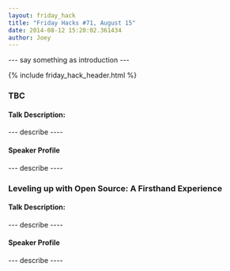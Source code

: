 ```yaml
---
layout: friday_hack
title: "Friday Hacks #71, August 15"
date: 2014-08-12 15:20:02.361434
author: Joey
---
```


--- say something as introduction ---

{% include friday_hack_header.html %}


### TBC

#### Talk Description:

--- describe ----

#### Speaker Profile

--- describe ----



### Leveling up with Open Source: A Firsthand Experience

#### Talk Description:

--- describe ----

#### Speaker Profile

--- describe ----


